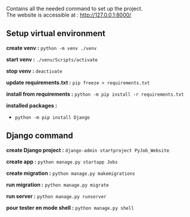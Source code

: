 Contains all the needed command to set up the project.\
The website is accessible at : http://127.0.0.1:8000/

## Setup virtual environment 
**create venv :**
`python -m venv ./venv`

**start venv :**
`./venv/Scripts/activate`

**stop venv :**
`deactivate`

**update requirements.txt :**
`pip freeze > requirements.txt`

**install from requirements :**
`python -m pip install -r requirements.txt`

**installed packages :**
* `python -m pip install Django`

## Django command
**create Django project :**
`django-admin startproject PyJob_Website`

**create app :**
`python manage.py startapp Jobs`

**create migration :**
`python manage.py makemigrations`

**run migration :**
`python manage.py migrate`

**run server :**
`python manage.py runserver`

**pour tester en mode shell :**
`python manage.py shell`



